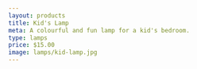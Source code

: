 ```yaml
---
layout: products
title: Kid's Lamp
meta: A colourful and fun lamp for a kid's bedroom.
type: lamps
price: $15.00
image: lamps/kid-lamp.jpg
---
```

